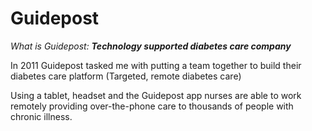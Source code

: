 # Guidepost

*What is Guidepost:* ***Technology supported diabetes care company***  

In 2011 Guidepost tasked me with putting a team together to build their diabetes care platform
(Targeted, remote diabetes care)

Using a tablet, headset and the Guidepost app nurses are able to work remotely providing over-the-phone care to thousands of people with chronic illness.